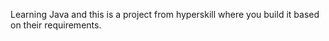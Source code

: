 Learning Java and this is a project from hyperskill where you build it based on their requirements.
